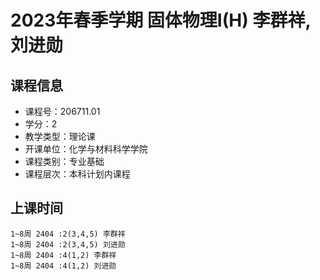 # 2023年春季学期 固体物理I(H) 李群祥, 刘进勋






## 课程信息

- 课程号：206711.01
- 学分：2
- 教学类型：理论课
- 开课单位：化学与材料科学学院
- 课程类别：专业基础
- 课程层次：本科计划内课程

## 上课时间

```
1~8周 2404 :2(3,4,5) 李群祥
1~8周 2404 :2(3,4,5) 刘进勋
1~8周 2404 :4(1,2) 李群祥
1~8周 2404 :4(1,2) 刘进勋
```

